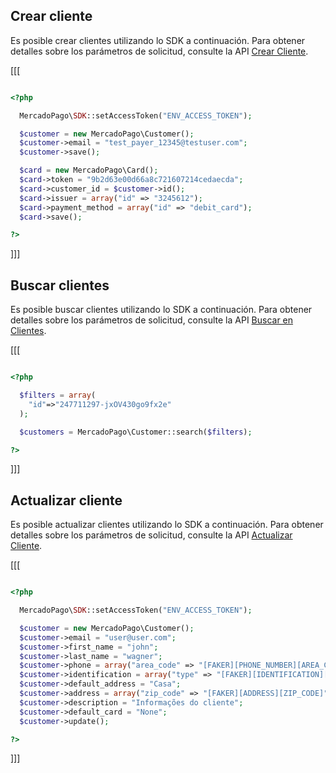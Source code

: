 ## Crear cliente

Es posible crear clientes utilizando lo SDK a continuación. Para obtener detalles sobre los parámetros de solicitud, consulte la API [Crear Cliente](https://www.mercadopago[FAKER][URL][DOMAIN]/developers/es/reference/customers/_customers/post).

[[[
```php

<?php

  MercadoPago\SDK::setAccessToken("ENV_ACCESS_TOKEN");

  $customer = new MercadoPago\Customer();
  $customer->email = "test_payer_12345@testuser.com";
  $customer->save();

  $card = new MercadoPago\Card();
  $card->token = "9b2d63e00d66a8c721607214cedaecda";
  $card->customer_id = $customer->id();
  $card->issuer = array("id" => "3245612");
  $card->payment_method = array("id" => "debit_card");
  $card->save();

?>

```
]]]

## Buscar clientes

Es posible buscar clientes utilizando lo SDK a continuación. Para obtener detalles sobre los parámetros de solicitud, consulte la API [Buscar en Clientes](https://www.mercadopago[FAKER][URL][DOMAIN]/developers/es/reference/customers/_customers_search/get).

[[[

```php

<?php

  $filters = array(
    "id"=>"247711297-jxOV430go9fx2e"
  );

  $customers = MercadoPago\Customer::search($filters);

?>

```
]]]

## Actualizar cliente

Es posible actualizar clientes utilizando lo SDK a continuación. Para obtener detalles sobre los parámetros de solicitud, consulte la API [Actualizar Cliente](https://www.mercadopago[FAKER][URL][DOMAIN]/developers/es/reference/customers/_customers_id/put).

[[[
```php

<?php

  MercadoPago\SDK::setAccessToken("ENV_ACCESS_TOKEN");

  $customer = new MercadoPago\Customer();
  $customer->email = "user@user.com";
  $customer->first_name = "john";
  $customer->last_name = "wagner";
  $customer->phone = array("area_code" => "[FAKER][PHONE_NUMBER][AREA_CODE]", "number" => "001234567");
  $customer->identification = array("type" => "[FAKER][IDENTIFICATION][TYPE]", "number" => "12341234");
  $customer->default_address = "Casa";
  $customer->address = array("zip_code" => "[FAKER][ADDRESS][ZIP_CODE]", "street_name" => "[FAKER][ADDRESS][STREET_NAME]", "street_number" => "2");
  $customer->description = "Informações do cliente";
  $customer->default_card = "None";
  $customer->update();

?>

```
]]]